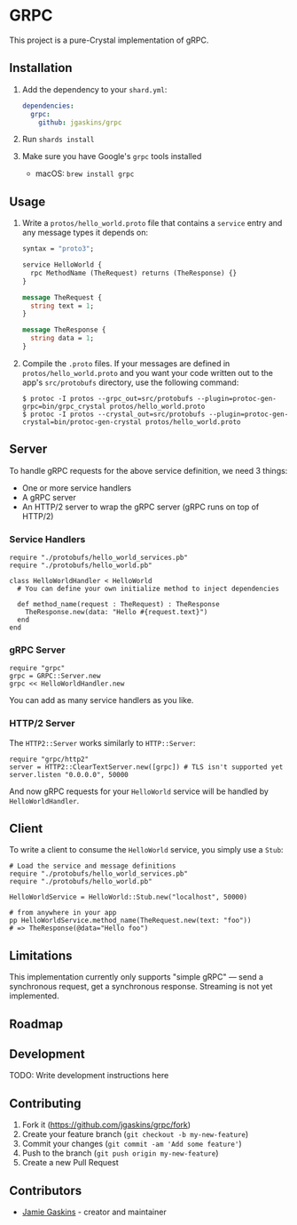 # GRPC

This project is a pure-Crystal implementation of gRPC.

## Installation

1. Add the dependency to your `shard.yml`:

   ```yaml
   dependencies:
     grpc:
       github: jgaskins/grpc
   ```

2. Run `shards install`

3. Make sure you have Google's `grpc` tools installed

   - macOS: `brew install grpc`

## Usage

1. Write a `protos/hello_world.proto` file that contains a `service` entry and any message types it depends on:

   ```protobuf
   syntax = "proto3";

   service HelloWorld {
     rpc MethodName (TheRequest) returns (TheResponse) {}
   }

   message TheRequest {
     string text = 1;
   }

   message TheResponse {
     string data = 1;
   }
   ```

2. Compile the `.proto` files. If your messages are defined in `protos/hello_world.proto` and you want your code written out to the app's `src/protobufs` directory, use the following command:
   
   ```
   $ protoc -I protos --grpc_out=src/protobufs --plugin=protoc-gen-grpc=bin/grpc_crystal protos/hello_world.proto
   $ protoc -I protos --crystal_out=src/protobufs --plugin=protoc-gen-crystal=bin/protoc-gen-crystal protos/hello_world.proto
   ```

## Server

To handle gRPC requests for the above service definition, we need 3 things:

- One or more service handlers
- A gRPC server
- An HTTP/2 server to wrap the gRPC server (gRPC runs on top of HTTP/2)

### Service Handlers

```crystal
require "./protobufs/hello_world_services.pb"
require "./protobufs/hello_world.pb"

class HelloWorldHandler < HelloWorld
  # You can define your own initialize method to inject dependencies

  def method_name(request : TheRequest) : TheResponse
    TheResponse.new(data: "Hello #{request.text}")
  end
end
```

### gRPC Server

```crystal
require "grpc"
grpc = GRPC::Server.new
grpc << HelloWorldHandler.new
```

You can add as many service handlers as you like.

### HTTP/2 Server

The `HTTP2::Server` works similarly to `HTTP::Server`:

```crystal
require "grpc/http2"
server = HTTP2::ClearTextServer.new([grpc]) # TLS isn't supported yet
server.listen "0.0.0.0", 50000
```

And now gRPC requests for your `HelloWorld` service will be handled by `HelloWorldHandler`.

## Client

To write a client to consume the `HelloWorld` service, you simply use a `Stub`:

```crystal
# Load the service and message definitions
require "./protobufs/hello_world_services.pb"
require "./protobufs/hello_world.pb"

HelloWorldService = HelloWorld::Stub.new("localhost", 50000)

# from anywhere in your app
pp HelloWorldService.method_name(TheRequest.new(text: "foo"))
# => TheResponse(@data="Hello foo")
```

## Limitations

This implementation currently only supports "simple gRPC" — send a synchronous request, get a synchronous response. Streaming is not yet implemented.

## Roadmap

## Development

TODO: Write development instructions here

## Contributing

1. Fork it (<https://github.com/jgaskins/grpc/fork>)
2. Create your feature branch (`git checkout -b my-new-feature`)
3. Commit your changes (`git commit -am 'Add some feature'`)
4. Push to the branch (`git push origin my-new-feature`)
5. Create a new Pull Request

## Contributors

- [Jamie Gaskins](https://github.com/jgaskins) - creator and maintainer
